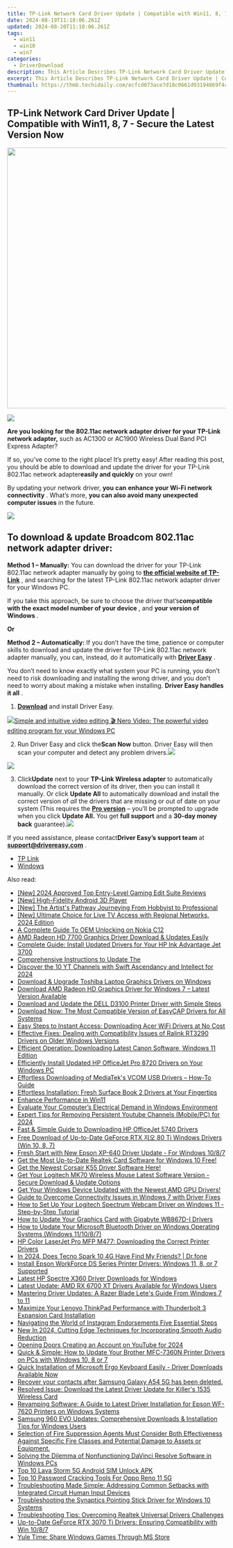 ```yaml
---
title: TP-Link Network Card Driver Update | Compatible with Win11, 8, 7 - Secure the Latest Version Now
date: 2024-08-19T11:18:06.261Z
updated: 2024-08-20T11:18:06.261Z
tags:
  - win11
  - win10
  - win7
categories:
  - DriverDownload
description: This Article Describes TP-Link Network Card Driver Update | Compatible with Win11, 8, 7 - Secure the Latest Version Now
excerpt: This Article Describes TP-Link Network Card Driver Update | Compatible with Win11, 8, 7 - Secure the Latest Version Now
thumbnail: https://thmb.techidaily.com/ecfcd073ace7d18c0661d93194869f4c69c9a93b7f7e0b0c3bf6cf212d7d6071.jpg
---
```


## TP-Link Network Card Driver Update | Compatible with Win11, 8, 7 - Secure the Latest Version Now

<!-- affiliate ads begin -->
<a href="https://appsumo.8odi.net/c/5597632/2082538/7443" target="_top" id="2082538"><img src="//a.impactradius-go.com/display-ad/7443-2082538" border="0" alt="" width="1200" height="600"/></a><img height="0" width="0" src="https://appsumo.8odi.net/i/5597632/2082538/7443" style="position:absolute;visibility:hidden;" border="0" />
<!-- affiliate ads end -->
![](https://images.drivereasy.com/wp-content/uploads/2018/12/snap000008.png)

 **Are you looking for the 802.11ac network adapter driver for your TP-Link network adapter,** such as AC1300 or AC1900 Wireless Dual Band PCI Express Adapter?

 If so, you’ve come to the right place! It’s pretty easy! After reading this post, you should be able to download and update the driver for your TP-Link 802.11ac network adapter**easily and quickly** on your own!

 By updating your network driver, **you**  **can**  **enhance your Wi-Fi network connectivity** . What’s more, **you can also avoid many unexpected computer issues**   in the future.

<!-- affiliate ads begin -->
<a href="https://secure.2checkout.com/order/checkout.php?PRODS=4940312&QTY=1&AFFILIATE=108875&CART=1"><img src="https://secure.avangate.com/images/merchant/333ac5d90817d69113471fbb6e531bee/sps-partnership-728x90eng.png" border="0"></a>
<!-- affiliate ads end -->
## **To download & update Broadcom 802.11ac network adapter driver:**

**Method 1 – Manually:**  You can download the driver for your TP-Link 802.11ac network adapter manually by going to **[the official website of TP-Link](https://www.tp-link.com/us/)**  , and searching for the latest TP-Link 802.11ac network adapter driver for your Windows PC.

 If you take this approach, be sure to choose the driver that’s**compatible with the exact model number of your device** , and **your version of Windows** .

**Or**

**Method 2 – Automatically:** If you don’t have the time, patience or computer skills to download and update the driver for TP-Link 802.11ac network adapter manually, you can, instead, do it automatically with **[Driver Easy](https://tools.techidaily.com/drivereasy/download/)**  .

 You don’t need to know exactly what system your PC is running, you don’t need to risk downloading and installing the wrong driver, and you don’t need to worry about making a mistake when installing. **Driver Easy handles it all** .

1. **[Download](https://tools.techidaily.com/drivereasy/download/)**  and install Driver Easy.
<!-- affiliate ads begin -->
<a href="https://store.nero.com/order/checkout.php?PRODS=42296685&QTY=1&AFFILIATE=108875&CART=1"><img src="http://cdnwww.nero.com/nero-com-wAssets/img/banners/2022/video-pp/ScreenshotSlider/Nero-Video-Advanced-editing.JPG" border="0">Simple and intuitive video editing
🎬 Nero Video:
The powerful video editing program for your Windows PC</a>
<!-- affiliate ads end -->
2. Run Driver Easy and click the**Scan Now** button. Driver Easy will then scan your computer and detect any problem drivers.![](https://images.drivereasy.com/wp-content/uploads/2018/12/Snap1.jpg)
<!-- affiliate ads begin -->
<a href="https://estore.winxdvd.com/order/checkout.php?PRODS=4081991&QTY=1&AFFILIATE=108875&CART=1"><img src="https://www.winxdvd.com/affiliate/new-banner/wt-500x500.jpg" border="0"></a>
<!-- affiliate ads end -->
3. Click**Update** next to your **TP-Link Wireless adapter** to automatically download the correct version of its driver, then you can install it manually. Or click **Update All** to automatically download and install the correct version of _all_ the drivers that are missing or out of date on your system (This requires the **[Pro version](https://tools.techidaily.com/drivereasy/download/)**  – you’ll be prompted to upgrade when you click **Update All.**  You get **full support** and a **30-day money back** guarantee).![](https://images.drivereasy.com/wp-content/uploads/2018/12/Snap2.jpg)

 If you need assistance, please contact**Driver Easy’s support team** at [**support@drivereasy.com**](https://tools.techidaily.com/drivereasy/download/) .

* [TP Link](https://tools.techidaily.com/drivereasy/download/)
* [Windows](https://tools.techidaily.com/drivereasy/download/)

<ins class="adsbygoogle"
     style="display:block"
     data-ad-format="autorelaxed"
     data-ad-client="ca-pub-7571918770474297"
     data-ad-slot="1223367746"></ins>



<ins class="adsbygoogle"
     style="display:block"
     data-ad-client="ca-pub-7571918770474297"
     data-ad-slot="8358498916"
     data-ad-format="auto"
     data-full-width-responsive="true"></ins>

<span class="atpl-alsoreadstyle">Also read:</span>
<div><ul>
<li><a href="https://remote-screen-capture.techidaily.com/new-2024-approved-top-entry-level-gaming-edit-suite-reviews/"><u>[New] 2024 Approved  Top Entry-Level Gaming Edit Suite Reviews</u></a></li>
<li><a href="https://some-knowledge.techidaily.com/new-high-fidelity-android-3d-player/"><u>[New] High-Fidelity Android 3D Player</u></a></li>
<li><a href="https://some-skills.techidaily.com/new-the-artists-pathway-journeying-from-hobbyist-to-professional/"><u>[New] The Artist's Pathway  Journeying From Hobbyist to Professional</u></a></li>
<li><a href="https://some-skills.techidaily.com/new-ultimate-choice-for-live-tv-access-with-regional-networks-2024-edition/"><u>[New] Ultimate Choice for Live TV Access with Regional Networks, 2024 Edition</u></a></li>
<li><a href="https://easy-unlock-android.techidaily.com/a-complete-guide-to-oem-unlocking-on-nokia-c12-by-drfone-android/"><u>A Complete Guide To OEM Unlocking on Nokia C12</u></a></li>
<li><a href="https://hardware-help.techidaily.com/amd-radeon-hd-7700-graphics-driver-download-and-updates-easily/"><u>AMD Radeon HD 7700 Graphics Driver Download & Updates Easily</u></a></li>
<li><a href="https://hardware-help.techidaily.com/complete-guide-install-updated-drivers-for-your-hp-ink-advantage-jet-3700/"><u>Complete Guide: Install Updated Drivers for Your HP Ink Advantage Jet 3700</u></a></li>
<li><a href="https://hardware-help.techidaily.com/comprehensive-instructions-to-update-the/"><u>Comprehensive Instructions to Update The</u></a></li>
<li><a href="https://youtube-video-recordings.techidaily.com/discover-the-10-yt-channels-with-swift-ascendancy-and-intellect-for-2024/"><u>Discover the 10 YT Channels with Swift Ascendancy and Intellect for 2024</u></a></li>
<li><a href="https://hardware-help.techidaily.com/download-and-upgrade-toshiba-laptop-graphics-drivers-on-windows/"><u>Download & Upgrade Toshiba Laptop Graphics Drivers on Windows</u></a></li>
<li><a href="https://hardware-help.techidaily.com/download-amd-radeon-hd-graphics-driver-for-windows-7-latest-version-available/"><u>Download AMD Radeon HD Graphics Driver for Windows 7 – Latest Version Available</u></a></li>
<li><a href="https://hardware-help.techidaily.com/download-and-update-the-dell-d3100-printer-driver-with-simple-steps/"><u>Download and Update the DELL D3100 Printer Driver with Simple Steps</u></a></li>
<li><a href="https://hardware-help.techidaily.com/download-now-the-most-compatible-version-of-easycap-drivers-for-all-systems/"><u>Download Now: The Most Compatible Version of EasyCAP Drivers for All Systems</u></a></li>
<li><a href="https://hardware-help.techidaily.com/easy-steps-to-instant-access-downloading-acer-wifi-drivers-at-no-cost/"><u>Easy Steps to Instant Access: Downloading Acer WiFi Drivers at No Cost</u></a></li>
<li><a href="https://hardware-help.techidaily.com/effective-fixes-dealing-with-compatibility-issues-of-ralink-rt3290-drivers-on-older-windows-versions/"><u>Effective Fixes: Dealing with Compatibility Issues of Ralink RT3290 Drivers on Older Windows Versions</u></a></li>
<li><a href="https://driver-install.techidaily.com/efficient-operation-downloading-latest-canon-software-windows-11-edition/"><u>Efficient Operation: Downloading Latest Canon Software, Windows 11 Edition</u></a></li>
<li><a href="https://hardware-help.techidaily.com/efficiently-install-updated-hp-officejet-pro-8720-drivers-on-your-windows-pc/"><u>Efficiently Install Updated HP OfficeJet Pro 8720 Drivers on Your Windows PC</u></a></li>
<li><a href="https://hardware-help.techidaily.com/effortless-downloading-of-mediateks-vcom-usb-drivers-how-to-guide/"><u>Effortless Downloading of MediaTek's VCOM USB Drivers – How-To Guide</u></a></li>
<li><a href="https://hardware-help.techidaily.com/1722960475045-effortless-installation-fresh-surface-book-2-drivers-at-your-fingertips/"><u>Effortless Installation: Fresh Surface Book 2 Drivers at Your Fingertips</u></a></li>
<li><a href="https://driver-error.techidaily.com/enhance-performance-in-win11/"><u>Enhance Performance in Win11</u></a></li>
<li><a href="https://win11-tips.techidaily.com/evaluate-your-computers-electrical-demand-in-windows-environment/"><u>Evaluate Your Computer’s Electrical Demand in Windows Environment</u></a></li>
<li><a href="https://youtube-stream.techidaily.com/expert-tips-for-removing-persistent-youtube-channels-mobilepc-for-2024/"><u>Expert Tips for Removing Persistent Youtube Channels (Mobile/PC) for 2024</u></a></li>
<li><a href="https://hardware-help.techidaily.com/fast-and-simple-guide-to-downloading-hp-officejet-5740-drivers/"><u>Fast & Simple Guide to Downloading HP OfficeJet 5740 Drivers</u></a></li>
<li><a href="https://hardware-help.techidaily.com/free-download-of-up-to-date-geforce-rtx-80-ti-windows-drivers-win-10-8-7/"><u>Free Download of Up-to-Date GeForce RTX 지오 80 Ti Windows Drivers (Win 10, 8, 7)</u></a></li>
<li><a href="https://hardware-help.techidaily.com/fresh-start-with-new-epson-xp-640-driver-update-for-windows-1087/"><u>Fresh Start with New Epson XP-640 Driver Update - For Windows 10/8/7</u></a></li>
<li><a href="https://hardware-help.techidaily.com/1722957695826-get-the-most-up-to-date-realtek-card-software-for-windows-10-free/"><u>Get the Most Up-to-Date Realtek Card Software for Windows 10 Free!</u></a></li>
<li><a href="https://hardware-help.techidaily.com/get-the-newest-corsair-k55-driver-software-here/"><u>Get the Newest Corsair K55 Driver Software Here!</u></a></li>
<li><a href="https://hardware-help.techidaily.com/get-your-logitech-mk70-wireless-mouse-latest-software-version-secure-download-and-update-options/"><u>Get Your Logitech MK70 Wireless Mouse Latest Software Version - Secure Download & Update Options</u></a></li>
<li><a href="https://hardware-help.techidaily.com/get-your-windows-device-updated-with-the-newest-amd-gpu-drivers/"><u>Get Your Windows Device Updated with the Newest AMD GPU Drivers!</u></a></li>
<li><a href="https://hardware-help.techidaily.com/guide-to-overcome-connectivity-issues-in-windows-7-with-driver-fixes/"><u>Guide to Overcome Connectivity Issues in Windows 7 with Driver Fixes</u></a></li>
<li><a href="https://hardware-help.techidaily.com/how-to-set-up-your-logitech-spectrum-webcam-driver-on-windows-11-step-by-step-tutorial/"><u>How to Set Up Your Logitech Spectrum Webcam Driver on Windows 11 - Step-by-Step Tutorial</u></a></li>
<li><a href="https://hardware-help.techidaily.com/how-to-update-your-graphics-card-with-gigabyte-wb867d-i-drivers/"><u>How to Update Your Graphics Card with Gigabyte WB867D-I Drivers</u></a></li>
<li><a href="https://hardware-help.techidaily.com/how-to-update-your-microsoft-bluetooth-driver-on-windows-operating-systems-windows-111087/"><u>How to Update Your Microsoft Bluetooth Driver on Windows Operating Systems (Windows 11/10/8/7)</u></a></li>
<li><a href="https://hardware-help.techidaily.com/hp-color-laserjet-pro-mfp-m477-downloading-the-correct-printer-drivers/"><u>HP Color LaserJet Pro MFP M477: Downloading the Correct Printer Drivers</u></a></li>
<li><a href="https://review-topics.techidaily.com/in-2024-does-tecno-spark-10-4g-have-find-my-friends-drfone-by-drfone-virtual-android/"><u>In 2024, Does Tecno Spark 10 4G Have Find My Friends? | Dr.fone</u></a></li>
<li><a href="https://hardware-help.techidaily.com/install-epson-workforce-ds-series-printer-drivers-windows-11-8-or-7-supported/"><u>Install Epson WorkForce DS Series Printer Drivers: Windows 11, 8, or 7 Supported</u></a></li>
<li><a href="https://hardware-help.techidaily.com/latest-hp-spectre-x360-driver-downloads-for-windows/"><u>Latest HP Spectre X360 Driver Downloads for Windows</u></a></li>
<li><a href="https://hardware-help.techidaily.com/latest-update-amd-rx-6700-xt-drivers-available-for-windows-users/"><u>Latest Update: AMD RX 6700 XT Drivers Available for Windows Users</u></a></li>
<li><a href="https://hardware-help.techidaily.com/mastering-driver-updates-a-razer-blade-letes-guide-from-windows-7-to-11/"><u>Mastering Driver Updates: A Razer Blade Lete's Guide From Windows 7 to 11</u></a></li>
<li><a href="https://hardware-help.techidaily.com/maximize-your-lenovo-thinkpad-performance-with-thunderbolt-3-expansion-card-installation/"><u>Maximize Your Lenovo ThinkPad Performance with Thunderbolt 3 Expansion Card Installation</u></a></li>
<li><a href="https://instagram-video-files.techidaily.com/navigating-the-world-of-instagram-endorsements-five-essential-steps/"><u>Navigating the World of Instagram Endorsements  Five Essential Steps</u></a></li>
<li><a href="https://sound-optimizing.techidaily.com/new-in-2024-cutting-edge-techniques-for-incorporating-smooth-audio-reduction/"><u>New In 2024, Cutting Edge Techniques for Incorporating Smooth Audio Reduction</u></a></li>
<li><a href="https://facebook-video-footage.techidaily.com/opening-doors-creating-an-account-on-youtube-for-2024/"><u>Opening Doors  Creating an Account on YouTube for 2024</u></a></li>
<li><a href="https://hardware-help.techidaily.com/quick-and-simple-how-to-update-your-brother-mfc-7360n-printer-drivers-on-pcs-with-windows-10-8-or-7/"><u>Quick & Simple: How to Update Your Brother MFC-7360N Printer Drivers on PCs with Windows 10, 8 or 7</u></a></li>
<li><a href="https://win-dash.techidaily.com/1722963315352-quick-installation-of-microsoft-ergo-keyboard-easily-driver-downloads-available-now/"><u>Quick Installation of Microsoft Ergo Keyboard Easily - Driver Downloads Available Now</u></a></li>
<li><a href="https://review-topics.techidaily.com/recover-your-contacts-after-samsung-galaxy-a54-5g-has-been-deleted-by-fonelab-android-recover-contacts/"><u>Recover your contacts after Samsung Galaxy A54 5G has been deleted.</u></a></li>
<li><a href="https://hardware-help.techidaily.com/resolved-issue-download-the-latest-driver-update-for-killers-1535-wireless-card/"><u>Resolved Issue: Download the Latest Driver Update for Killer's 1535 Wireless Card</u></a></li>
<li><a href="https://hardware-help.techidaily.com/revamping-software-a-guide-to-latest-driver-installation-for-epson-wf-7620-printers-on-windows-systems/"><u>Revamping Software: A Guide to Latest Driver Installation for Epson WF-7620 Printers on Windows Systems</u></a></li>
<li><a href="https://hardware-help.techidaily.com/samsung-960-evo-updates-comprehensive-downloads-and-installation-tips-for-windows-users/"><u>Samsung 960 EVO Updates: Comprehensive Downloads & Installation Tips for Windows Users</u></a></li>
<li><a href="https://hardware-help.techidaily.com/selection-of-fire-suppression-agents-must-consider-both-effectiveness-against-specific-fire-classes-and-potential-damage-to-assets-or-equipment/"><u>Selection of Fire Suppression Agents Must Consider Both Effectiveness Against Specific Fire Classes and Potential Damage to Assets or Equipment.</u></a></li>
<li><a href="https://win-blog.techidaily.com/solving-the-dilemma-of-nonfunctioning-davinci-resolve-software-in-windows-pcs/"><u>Solving the Dilemma of Nonfunctioning DaVinci Resolve Software in Windows PCs</u></a></li>
<li><a href="https://sim-unlock.techidaily.com/top-10-lava-storm-5g-android-sim-unlock-apk-by-drfone-android/"><u>Top 10 Lava Storm 5G Android SIM Unlock APK</u></a></li>
<li><a href="https://android-unlock.techidaily.com/top-10-password-cracking-tools-for-oppo-reno-11-5g-by-drfone-android/"><u>Top 10 Password Cracking Tools For Oppo Reno 11 5G</u></a></li>
<li><a href="https://hardware-help.techidaily.com/troubleshooting-made-simple-addressing-common-setbacks-with-integrated-circuit-human-input-devices/"><u>Troubleshooting Made Simple: Addressing Common Setbacks with Integrated Circuit Human Input Devices</u></a></li>
<li><a href="https://hardware-help.techidaily.com/troubleshooting-the-synaptics-pointing-stick-driver-for-windows-10-systems/"><u>Troubleshooting the Synaptics Pointing Stick Driver for Windows 10 Systems</u></a></li>
<li><a href="https://hardware-help.techidaily.com/troubleshooting-tips-overcoming-realtek-universal-drivers-challenges/"><u>Troubleshooting Tips: Overcoming Realtek Universal Drivers Challenges</u></a></li>
<li><a href="https://hardware-help.techidaily.com/up-to-date-geforce-rtx-3070-ti-drivers-ensuring-compatibility-with-win-1087/"><u>Up-to-Date GeForce RTX 3070 Ti Drivers: Ensuring Compatibility with Win 10/8/7</u></a></li>
<li><a href="https://win11-tips.techidaily.com/yule-time-share-windows-games-through-ms-store/"><u>Yule Time: Share Windows Games Through MS Store</u></a></li>
</ul></div>

